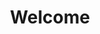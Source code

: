 ---
layout: chapter
title: Welcome
course: workshop

slides:

  - class: title-slide

    content: |

      ![Gather Workshops Logo]([[BASE_URL]]/theme/assets/images/gw_logo.png)

      # Basic Motions
      

    notes: |

      Welcome to Programming Robots!

      This workshop is designed to introduce you to the basics of writing programs for robots.

      By the end of the workshop you will have programmed a robot to do cool things!

    
##########


  - content: |


      ## Starting Point
      ![Starting Point]([[BASE_URL]]/media/images/slidecontent/startingpoint.jpg){: height="250" width="400"}
      Always start with the _mBot Program_ block.
      Without this entry point, your program will not start.  
    notes: |

      Without the entry point, your compiler will not that your program is an mBot program. Many different languages work this way too
      There must always be an entry point. What your mBlock program does is, it changes blocks you've placed in your editor
      and turns these blocks into C language code(see arduino mode)

    
##########

  - content: |


      ## Basic Motions
      ![Basic Motions]([[BASE_URL]]/media/images/slidecontent/basic motion1.jpg){: height="250" width="400"}
      You can go forwards, backwards, turn right, turn left. 
      You can also alter your robot speed. 
    notes: |

      There are many other features you can add to your robot too, eg: LED lights, sensors, we will do more of this later.
      No angle option, get them thinking about how to make a perfect 90 degree angle. You can actually enter your own speed,
      every number you wish.

    
##########

  - content: |


      ## Wait
      ![Basic Motions]([[BASE_URL]]/media/images/slidecontent/wait.jpg){: height="250" width="400"}
      The wait command means how long your previous block will go on for. 
      Try this program.
    notes: |

      Wait does not meaning stopping and waiting, it simply means that your motion will go on for a certain amount of time. 

    
##########
         
         
         
  - content: |

      ## Uploading Program to Robot

      - ![Instruction 1]([[BASE_URL]]/media/images/slidecontent/basic motion3.jpg){: height="200" width="300"}To see program code.
      - ![Instruction 2]([[BASE_URL]]/media/images/slidecontent/basic motion4.jpg){: height="200" width="300"}To upload program to mBot.
      - ![Instruction 3]([[BASE_URL]]/media/images/slidecontent/basic motion5.jpg){: height="200" width="300"}Your robot is ready to go!
      {: .flex-list}
    notes: |

      Make sure your mBot is plugged in and connected through serial port before clicking on uploading.

    

##########
  - content: |

      

      ## Reset
      ![Control commands]([[BASE_URL]]/media/images/slidecontent/reset.jpg){: height="250" width="400"}
      Want to go again?
      To repeat the program simply push the reset button on the robot. 
      

    notes: |
      This will make your program start from the beginning and repeat itself. 

    
##########
  - content: |

      

      ## Angle
      
      There is no precise way of turning your robot, every turn is measured in seconds. 
      
      How would you turn it exactly in quarter?
      

    notes: |
      Ask students how they may figure out the angle from speed. The best way is to always keep the same speed, i would recommend
      100, before any challenges get them to make the robot turn in speed 100 and use a stopwatch to time how long it takes for 
      a full circle then divide by 4
      The correct option should be 0.8 seconds for the wait command for a 90 degree angle. 
      Make sure if you change speeds you will have to work out the angle again, as the speed affects the time taken to create an angle. 
      


##########


  - content: |

      

      ## Challenge
      
      Make your robot drive in a square
      You should only need the basic motions we have covered.
      

    notes: |
      Ok before we start, lets think about how we can make sure the robot is turning into a 90 degree angle.
      There is no angle option for the robot. Any suggestions on how you might work out the angle just from the speed?
      You will have to work out the how many seconds it takes turning at a speed of 100 until it completes a 360 degree angle then
      divide by 4. 

    


##########

  - content: |

      ![Thumbs Up!]([[BASE_URL]]/theme/assets/images/thumbs-up.svg){: height="200"}

      ## Basic Motions: Completed
  
      
      [Take me to the next chapter!](features.html)

    notes: |

      Great! Now lets more on to the next chapter and learn more features you can add to your program. 


---
